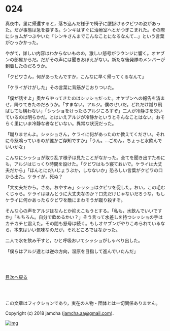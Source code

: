 # 024

真夜中。里に帰還すると，落ち込んだ様子で椅子に腰掛けるクビワの姿があった。だが事態は急を要する。シンキはすぐに治療室へとかつぎこまれた。その際にショムがつぶやいた「シンキさんまでこんなことになるなんて…」という言葉がひっかかった。  

やがて，詳しい内容はわからないものの，激しい怒号がラウンジに響く。オヤブンの部屋からだ。だがその声には聞きおぼえがない。新たな後発隊のメンバーが到着したのだろうか。  

「クビワさん，何があったんですか，こんなに早く帰ってくるなんて」  

「ケライがけがした」その言葉に背筋がこおりついた。  

「僕が話すよ」奥からやってきたのはシッショだった。オヤブンへの報告を済ませ，降りてきたのだろうか。「すまない。アルジ。僕のせいだ。どれだけ蹴り飛ばしても構わない」「シッショをけったらアルジころすぞ」二人が冷静さを欠いているのは明らかだ。とはいえアルジが冷静かというとそんなことはない。おそらく里にいま冷静な者などいない。異常な状況だった。  

「蹴りませんよ。シッショさん，ケライに何があったのか教えてください。それに今怒鳴っているのが誰かご存知ですか」「うん。…ごめん，ちょっと水飲んでいいかな」  

こんなにシッショが取り乱す様子は見たことがなかった。全てを聞き出すためにも，アルジはじっくり時間を設けた。「クビワはもう寝ておいで。ケライは大丈夫だから」「ほんとにだいじょうぶか，しなないか」恐ろしい言葉がクビワの口から出た。ケライが，死ぬ？  

「大丈夫だから。さあ，おやすみ」シッショはクビワを促した。おい，この毛むくじゃら。ケライはほんとうに大丈夫なのか？口先だけじゃないだろうな。もしケライに何かあったらクビワを敵にまわそうが蹴り殺すぞ。  

そんな心の声をアルジはなんとか抑えこもうとする。「私も，水飲んでいいですか」「もちろん。自分で飲めるかい？」そう言って水差しを持つシッショの手はカチカチと震えた。その間も怒号は続く。もしオヤブンがやりこめられているなら，本来はいい気味なのだが，それどころではなかった。  

二人で水を飲み干すと，ひと呼吸おいてシッショがしゃべり出した。  

「僕らはアルジ達とは逆の方向，湿原を目指して進んでいたんだ」  

<br>  
<br>  

[目次へ戻る](https://github.com/jamcha-aa/OblivionReports/blob/master/README.md)  

<br>  
<br>  

この文章はフィクションであり，実在の人物・団体とは一切関係ありません。  

Copyright (c) 2018 jamcha (jamcha.aa@gmail.com).  

[![img](http://i.creativecommons.org/l/by-nc-sa/4.0/88x31.png)](http://creativecommons.org/licenses/by-nc-sa/4.0/deed)
